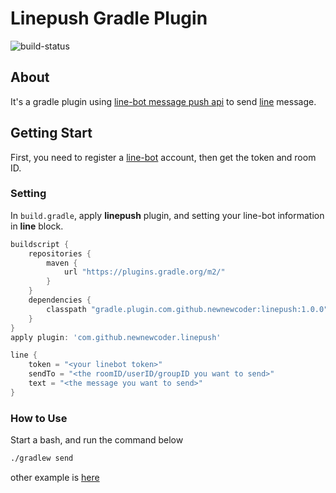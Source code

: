 # Linepush Gradle Plugin

![build-status](https://travis-ci.org/newnewcoder/linepush-gradle-plugin.svg?branch=master)

## About
It's a gradle plugin using [line-bot message push api](https://devdocs.line.me/en/#push-message) to send [line](https://line.me/en/) message.

## Getting Start
First, you need to register a [line-bot](https://business.line.me/en/services/bot) account, then get the token and room ID.

### Setting
In `build.gradle`, apply **linepush** plugin, and setting your line-bot information in **line** block.
~~~groovy
buildscript {
    repositories {
        maven {
            url "https://plugins.gradle.org/m2/"
        }
    }
    dependencies {
        classpath "gradle.plugin.com.github.newnewcoder:linepush:1.0.0"
    }
}
apply plugin: 'com.github.newnewcoder.linepush'

line {
    token = "<your linebot token>"
    sendTo = "<the roomID/userID/groupID you want to send>"
    text = "<the message you want to send>"
}
~~~

### How to Use
Start a bash, and run the command below
~~~sh
./gradlew send
~~~

other example is [here](https://github.com/newnewcoder/linepush/blob/master/sample/build.gradle)
